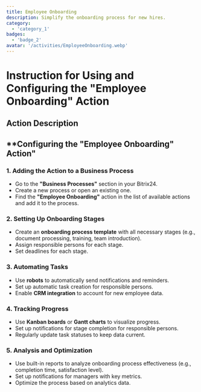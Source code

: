 ```yaml
---
title: Employee Onboarding
description: Simplify the onboarding process for new hires.
category: 
  - 'category_1'
badges: 
  - 'badge_2'
avatar: '/activities/EmployeeOnboarding.webp'
---
```

# Instruction for Using and Configuring the "Employee Onboarding" Action

## Action Description

## **Configuring the "Employee Onboarding" Action"

### 1. Adding the Action to a Business Process
- Go to the **"Business Processes"** section in your Bitrix24.
- Create a new process or open an existing one.
- Find the **"Employee Onboarding"** action in the list of available actions and add it to the process.

### 2. Setting Up Onboarding Stages
- Create an **onboarding process template** with all necessary stages (e.g., document processing, training, team introduction).
- Assign responsible persons for each stage.
- Set deadlines for each stage.

### 3. Automating Tasks
- Use **robots** to automatically send notifications and reminders.
- Set up automatic task creation for responsible persons.
- Enable **CRM integration** to account for new employee data.

### 4. Tracking Progress
- Use **Kanban boards** or **Gantt charts** to visualize progress.
- Set up notifications for stage completion for responsible persons.
- Regularly update task statuses to keep data current.

### 5. Analysis and Optimization
- Use built-in reports to analyze onboarding process effectiveness (e.g., completion time, satisfaction level).
- Set up notifications for managers with key metrics.
- Optimize the process based on analytics data.

